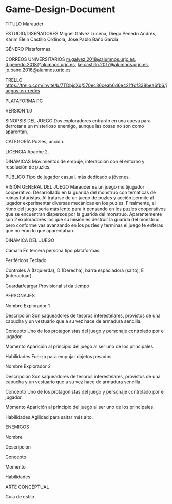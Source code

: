 # Game-Design-Document

TÍTULO
Marauder

ESTUDIO/DISEÑADORES
Miguel Gálvez Lucena, Diego Penedo Andrés, Karim Elein Castillo Ordinola, Jose Pablo Baño García

GÉNERO
Plataformas

CORREOS UNIVERSITARIOS
m.galvez.2018@alumnos.urjc.es,
d.penedo.2018@alumnos.urjc.es,
ke.castillo.2017@alumnos.urjc.es,
jp.bano.2016@alumnos.urjc.es

TRELLO
https://trello.com/invite/b/7TDbjcXg/570ec36ceab6d6e421ffdf338bea6fb6/juegos-en-redes 

PLATAFORMA
PC

VERSIÓN
1.0

SINOPSIS DEL JUEGO
Dos exploradores entrarán en una cueva para derrotar a un misterioso enemigo, aunque las cosas no son como aparentan.

CATEGORÍA
Puzles, acción.

LICENCIA
Apache 2.

DINÁMICAS
Movimientos de empuje, interacción con el entorno y resolución de puzles.

PÚBLICO
Tipo de jugador casual, más dedicado a jóvenes.

VISIÓN GENERAL DEL JUEGO
Marauder es un juego multijugador cooperativo. Desarrollado en la guarida del monstruo con temáticas de ruinas futuristas. Al tratarse de un juego de puzles y acción permite al jugador experimentar diversas mecánicas en los puzles. Finalmente, el ritmo del juego sería más lento para ir pensando en los puzles cooperativos que se encuentran dispersos por la guarida del monstruo. Aparentemente son 2 exploradores los que su misión es destruir la guarida del monstruo, pero conforme vas avanzando en los puzles y terminas el juego te enteras que no eran lo que aparentaban.

DINÁMICA DEL JUEGO

Cámara
En tercera persona tipo plataformas.

Periféricos
Teclado

Controles
A (Izquierda), D (Derecha), barra espaciadora (salto), E (interactuar).

Guardar/cargar
Provisional si da tiempo

PERSONAJES

Nombre
Explorador 1

Descripción
Son saqueadores de tesoros interestelares, provistos de una capucha y un vestuario que a su vez hace de armadura sencilla.

Concepto
Uno de los protagonistas del juego y personaje controlado por el jugador. 

Momento
Aparición al principio del juego al ser uno de los principales.

Habilidades
Fuerza para empujar objetos pesados.


Nombre
Explorador 2

Descripción
Son saqueadores de tesoros interestelares, provistos de una capucha y un vestuario que a su vez hace de armadura sencilla.

Concepto
Uno de los protagonistas del juego y personaje controlado por el jugador.

Momento
Aparición al principio del juego al ser uno de los principales.

Habilidades
Agilidad para saltar más alto.


ENEMIGOS


Nombre


Descripción


Concepto


Momento


Habilidades


ARTE CONCEPTUAL



Guía de estilo



